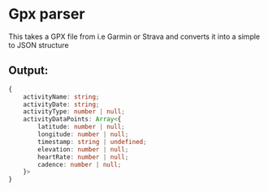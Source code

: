 # Gpx parser

This takes a GPX file from i.e Garmin or Strava and converts it into a simple to JSON structure

## Output:

```ts
{
    activityName: string;
    activityDate: string;
    activityType: number | null;
    activityDataPoints: Array<{
        latitude: number | null;
        longitude: number | null;
        timestamp: string | undefined;
        elevation: number | null;
        heartRate: number | null;
        cadence: number | null;
    }>
}
```